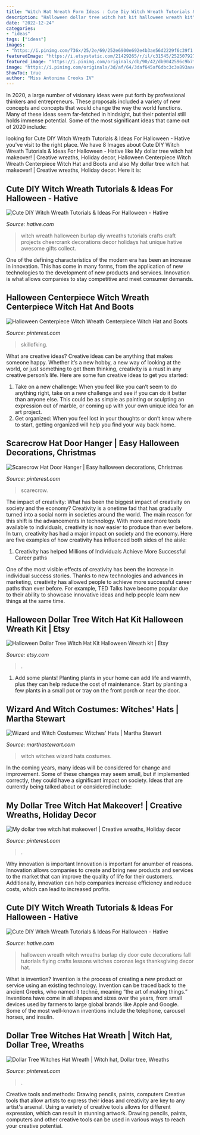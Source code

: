 ```yaml
---
title: "Witch Hat Wreath Form Ideas : Cute Diy Witch Wreath Tutorials &amp; Ideas For Halloween"
description: "Halloween dollar tree witch hat kit halloween wreath kit"
date: "2022-12-24"
categories:
- "ideas"
tags: ["ideas"]
images:
- "https://i.pinimg.com/736x/25/2e/69/252e6900e692e4b3ae56d2229f6c39f1.jpg"
featuredImage: "https://i.etsystatic.com/21429265/r/il/c31545/2525079275/il_794xN.2525079275_cze8.jpg"
featured_image: "https://i.pinimg.com/originals/db/90/42/db9042596c9b7fc6e6d9917c7705815e.jpg"
image: "https://i.pinimg.com/originals/3d/af/64/3daf645af6dbc3c3a893aae2b645d232.jpg"
ShowToc: true
author: "Miss Antonina Crooks IV"
---
```



In 2020, a large number of visionary ideas were put forth by professional thinkers and entrepreneurs. These proposals included a variety of new concepts and concepts that would change the way the world functions. Many of these ideas seem far-fetched in hindsight, but their potential still holds immense potential. Some of the most significant ideas that came out of 2020 include: 

	

		
looking for Cute DIY Witch Wreath Tutorials &amp; Ideas For Halloween - Hative you've visit to the right place. We have 8 Images about Cute DIY Witch Wreath Tutorials &amp; Ideas For Halloween - Hative like My dollar tree witch hat makeover! | Creative wreaths, Holiday decor, Halloween Centerpiece Witch Wreath Centerpiece Witch Hat and Boots and also My dollar tree witch hat makeover! | Creative wreaths, Holiday decor. Here it is:
		
    
## Cute DIY Witch Wreath Tutorials &amp; Ideas For Halloween - Hative

<img loading=lazy src="http://hative.com/wp-content/uploads/2015/09/cute-diy-witch-wreath-tutorials/1-cute-diy-witch-wreath-tutorials.jpg" onerror="this.onerror=null;this.src='https://tse1.mm.bing.net/th?id=OIP.fq4cZ5d0DDeknHOLt-uj9AHaJx&amp;pid=15.1';" alt="Cute DIY Witch Wreath Tutorials &amp; Ideas For Halloween - Hative">

_Source: hative.com_

>witch wreath halloween burlap diy wreaths tutorials crafts craft projects cheercrank decorations decor holidays hat unique hative awesome gifts collect. 

	

One of the defining characteristics of the modern era has been an increase in innovation. This has come in many forms, from the application of new technologies to the development of new products and services. Innovation is what allows companies to stay competitive and meet consumer demands.

    
## Halloween Centerpiece Witch Wreath Centerpiece Witch Hat And Boots

<img loading=lazy src="https://i.pinimg.com/originals/24/4b/12/244b1241aee5b7ce650b99ab2a97c11b.jpg" onerror="this.onerror=null;this.src='https://tse1.mm.bing.net/th?id=OIP.gYDrETMAuw0AaYxy72B7vgHaJ4&amp;pid=15.1';" alt="Halloween Centerpiece Witch Wreath Centerpiece Witch Hat and Boots">

_Source: pinterest.com_

>skillofking. 

	

What are creative ideas?
Creative ideas can be anything that makes someone happy. Whether it’s a new hobby, a new way of looking at the world, or just something to get them thinking, creativity is a must in any creative person’s life. Here are some fun creative ideas to get you started: 
1. Take on a new challenge: When you feel like you can’t seem to do anything right, take on a new challenge and see if you can do it better than anyone else. This could be as simple as painting or sculpting an expression out of marble, or coming up with your own unique idea for an art project. 
2. Get organized: When you feel lost in your thoughts or don’t know where to start, getting organized will help you find your way back home.

    
## Scarecrow Hat Door Hanger | Easy Halloween Decorations, Christmas

<img loading=lazy src="https://i.pinimg.com/736x/25/2e/69/252e6900e692e4b3ae56d2229f6c39f1.jpg" onerror="this.onerror=null;this.src='https://tse4.mm.bing.net/th?id=OIP.xBrnndvWrxrA4RQo0LSEiwHaNF&amp;pid=15.1';" alt="Scarecrow Hat Door Hanger | Easy halloween decorations, Christmas">

_Source: pinterest.com_

>scarecrow. 

	

The impact of creativity: What has been the biggest impact of creativity on society and the economy?
Creativity is a onetime fad that has gradually turned into a social norm in societies around the world. The main reason for this shift is the advancements in technology. With more and more tools available to individuals, creativity is now easier to produce than ever before. In turn, creativity has had a major impact on society and the economy. Here are five examples of how creativity has influenced both sides of the aisle:
1) Creativity has helped Millions of Individuals Achieve More Successful Career paths

One of the most visible effects of creativity has been the increase in individual success stories. Thanks to new technologies and advances in marketing, creativity has allowed people to achieve more successful career paths than ever before. For example, TED Talks have become popular due to their ability to showcase innovative ideas and help people learn new things at the same time.

    
## Halloween Dollar Tree Witch Hat Kit Halloween Wreath Kit | Etsy

<img loading=lazy src="https://i.etsystatic.com/21429265/r/il/c31545/2525079275/il_794xN.2525079275_cze8.jpg" onerror="this.onerror=null;this.src='https://tse3.mm.bing.net/th?id=OIP.5G4_VekPflguSrFYV_G0GwHaMl&amp;pid=15.1';" alt="Halloween Dollar Tree Witch Hat Kit Halloween Wreath kit | Etsy">

_Source: etsy.com_

>. 

	

1. Add some plants! Planting plants in your home can add life and warmth, plus they can help reduce the cost of maintenance. Start by planting a few plants in a small pot or tray on the front porch or near the door.

    
## Wizard And Witch Costumes: Witches&#039; Hats | Martha Stewart

<img loading=lazy src="http://assets.marthastewart.com/styles/wmax-520-highdpi/d20/ha98304_hal00_s_hat3/ha98304_hal00_s_hat3_xl.jpg?itok=I0sEBQ_h" onerror="this.onerror=null;this.src='https://tse2.mm.bing.net/th?id=OIP.0ORfKs_MdOSGbeVgZHGxLgHaJQ&amp;pid=15.1';" alt="Wizard and Witch Costumes: Witches&#039; Hats | Martha Stewart">

_Source: marthastewart.com_

>witch witches wizard hats costumes. 

	

In the coming years, many ideas will be considered for change and improvement. Some of these changes may seem small, but if implemented correctly, they could have a significant impact on society. Ideas that are currently being talked about or considered include: 

    
## My Dollar Tree Witch Hat Makeover! | Creative Wreaths, Holiday Decor

<img loading=lazy src="https://i.pinimg.com/originals/3d/af/64/3daf645af6dbc3c3a893aae2b645d232.jpg" onerror="this.onerror=null;this.src='https://tse4.mm.bing.net/th?id=OIP.ywC3i64e_sTbqClRQYHnywHaJ4&amp;pid=15.1';" alt="My dollar tree witch hat makeover! | Creative wreaths, Holiday decor">

_Source: pinterest.com_

>. 

	

Why innovation is important
Innovation is important for anumber of reasons. Innovation allows companies to create and bring new products and services to the market that can improve the quality of life for their customers. Additionally, innovation can help companies increase efficiency and reduce costs, which can lead to increased profits.

    
## Cute DIY Witch Wreath Tutorials &amp; Ideas For Halloween - Hative

<img loading=lazy src="https://hative.com/wp-content/uploads/2015/09/cute-diy-witch-wreath-tutorials/14-cute-diy-witch-wreath-tutorials.jpg" onerror="this.onerror=null;this.src='https://tse2.mm.bing.net/th?id=OIP.8dyoidn7qEXz0ZIPzTSjuQHaK_&amp;pid=15.1';" alt="Cute DIY Witch Wreath Tutorials &amp; Ideas For Halloween - Hative">

_Source: hative.com_

>halloween wreath witch wreaths burlap diy door cute decorations fall tutorials flying crafts lessons witches coronas legs thanksgiving decor hat. 

	

What is invention?
Invention is the process of creating a new product or service using an existing technology. Invention can be traced back to the ancient Greeks, who named it technē, meaning “the art of making things.” Inventions have come in all shapes and sizes over the years, from small devices used by farmers to large global brands like Apple and Google. Some of the most well-known inventions include the telephone, carousel horses, and insulin.

    
## Dollar Tree Witches Hat Wreath | Witch Hat, Dollar Tree, Wreaths

<img loading=lazy src="https://i.pinimg.com/originals/db/90/42/db9042596c9b7fc6e6d9917c7705815e.jpg" onerror="this.onerror=null;this.src='https://tse4.mm.bing.net/th?id=OIP.ZBQd86DO5_mN5jWpNuq74AHaJ4&amp;pid=15.1';" alt="Dollar Tree Witches Hat Wreath | Witch hat, Dollar tree, Wreaths">

_Source: pinterest.com_

>. 

	

Creative tools and methods: Drawing pencils, paints, computers
Creative tools that allow artists to express their ideas and creativity are key to any artist's arsenal. Using a variety of creative tools allows for different expression, which can result in stunning artwork. Drawing pencils, paints, computers and other creative tools can be used in various ways to reach your creative potential.


